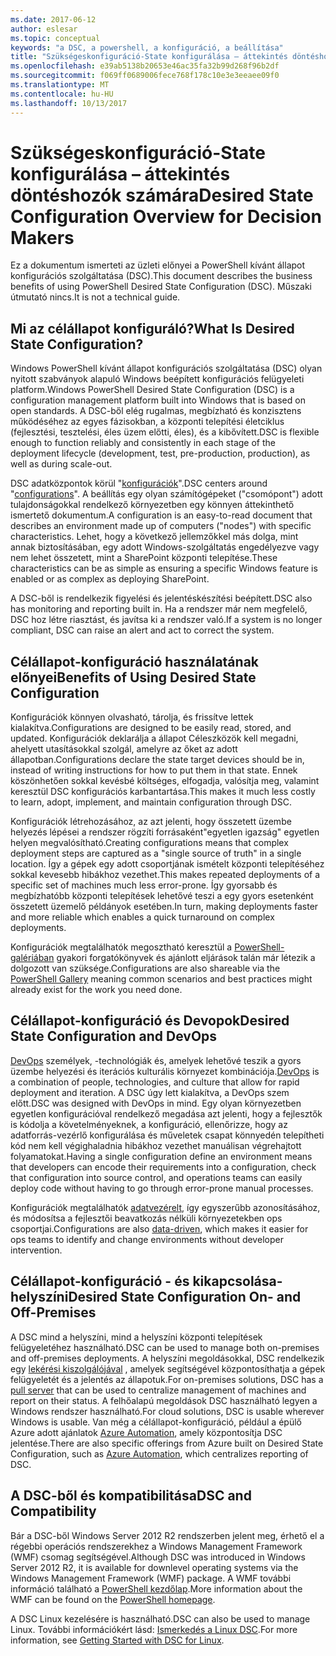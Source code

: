 ```yaml
---
ms.date: 2017-06-12
author: eslesar
ms.topic: conceptual
keywords: "a DSC, a powershell, a konfiguráció, a beállítása"
title: "Szükségeskonfiguráció-State konfigurálása – áttekintés döntéshozók számára"
ms.openlocfilehash: e39ab5138b20653e46ac35fa32b99d268f96b2df
ms.sourcegitcommit: f069ff0689006fece768f178c10e3e3eeaee09f0
ms.translationtype: MT
ms.contentlocale: hu-HU
ms.lasthandoff: 10/13/2017
---
```

# <a name="desired-state-configuration-overview-for-decision-makers"></a><span data-ttu-id="9a2be-103">Szükségeskonfiguráció-State konfigurálása – áttekintés döntéshozók számára</span><span class="sxs-lookup"><span data-stu-id="9a2be-103">Desired State Configuration Overview for Decision Makers</span></span>

<span data-ttu-id="9a2be-104">Ez a dokumentum ismerteti az üzleti előnyei a PowerShell kívánt állapot konfigurációs szolgáltatása (DSC).</span><span class="sxs-lookup"><span data-stu-id="9a2be-104">This document describes the business benefits of using PowerShell Desired State Configuration (DSC).</span></span> <span data-ttu-id="9a2be-105">Műszaki útmutató nincs.</span><span class="sxs-lookup"><span data-stu-id="9a2be-105">It is not a technical guide.</span></span>

## <a name="what-is-desired-state-configuration"></a><span data-ttu-id="9a2be-106">Mi az célállapot konfiguráló?</span><span class="sxs-lookup"><span data-stu-id="9a2be-106">What Is Desired State Configuration?</span></span>

<span data-ttu-id="9a2be-107">Windows PowerShell kívánt állapot konfigurációs szolgáltatása (DSC) olyan nyitott szabványok alapuló Windows beépített konfigurációs felügyeleti platform.</span><span class="sxs-lookup"><span data-stu-id="9a2be-107">Windows PowerShell Desired State Configuration (DSC) is a configuration management platform built into Windows that is based on open standards.</span></span> <span data-ttu-id="9a2be-108">A DSC-ből elég rugalmas, megbízható és konzisztens működéséhez az egyes fázisokban, a központi telepítési életciklus (fejlesztési, tesztelési, éles üzem előtti, éles), és a kibővített.</span><span class="sxs-lookup"><span data-stu-id="9a2be-108">DSC is flexible enough to function reliably and consistently in each stage of the deployment lifecycle (development, test, pre-production, production), as well as during scale-out.</span></span> 

<span data-ttu-id="9a2be-109">DSC adatközpontok körül "[konfigurációk](https://msdn.microsoft.com/en-us/powershell/dsc/configurations)".</span><span class="sxs-lookup"><span data-stu-id="9a2be-109">DSC centers around "[configurations](https://msdn.microsoft.com/en-us/powershell/dsc/configurations)".</span></span>
<span data-ttu-id="9a2be-110">A beállítás egy olyan számítógépeket ("csomópont") adott tulajdonságokkal rendelkező környezetben egy könnyen áttekinthető ismertető dokumentum.</span><span class="sxs-lookup"><span data-stu-id="9a2be-110">A configuration is an easy-to-read document that describes an environment made up of computers ("nodes") with specific characteristics.</span></span> <span data-ttu-id="9a2be-111">Lehet, hogy a következő jellemzőkkel más dolga, mint annak biztosításában, egy adott Windows-szolgáltatás engedélyezve vagy nem lehet összetett, mint a SharePoint központi telepítése.</span><span class="sxs-lookup"><span data-stu-id="9a2be-111">These characteristics can be as simple as ensuring a specific Windows feature is enabled or as complex as deploying SharePoint.</span></span> 

<span data-ttu-id="9a2be-112">A DSC-ből is rendelkezik figyelési és jelentéskészítési beépített.</span><span class="sxs-lookup"><span data-stu-id="9a2be-112">DSC also has monitoring and reporting built in.</span></span> <span data-ttu-id="9a2be-113">Ha a rendszer már nem megfelelő, DSC hoz létre riasztást, és javítsa ki a rendszer való.</span><span class="sxs-lookup"><span data-stu-id="9a2be-113">If a system is no longer compliant, DSC can raise an alert and act to correct the system.</span></span> 

## <a name="benefits-of-using-desired-state-configuration"></a><span data-ttu-id="9a2be-114">Célállapot-konfiguráció használatának előnyei</span><span class="sxs-lookup"><span data-stu-id="9a2be-114">Benefits of Using Desired State Configuration</span></span>

<span data-ttu-id="9a2be-115">Konfigurációk könnyen olvasható, tárolja, és frissítve lettek kialakítva.</span><span class="sxs-lookup"><span data-stu-id="9a2be-115">Configurations are designed to be easily read, stored, and updated.</span></span> <span data-ttu-id="9a2be-116">Konfigurációk deklarálja a állapot Céleszközök kell megadni, ahelyett utasításokkal szolgál, amelyre az őket az adott állapotban.</span><span class="sxs-lookup"><span data-stu-id="9a2be-116">Configurations declare the state target devices should be in, instead of writing instructions for how to put them in that state.</span></span> <span data-ttu-id="9a2be-117">Ennek köszönhetően sokkal kevésbé költséges, elfogadja, valósítja meg, valamint keresztül DSC konfigurációs karbantartása.</span><span class="sxs-lookup"><span data-stu-id="9a2be-117">This makes it much less costly to learn, adopt, implement, and maintain configuration through DSC.</span></span> 

<span data-ttu-id="9a2be-118">Konfigurációk létrehozásához, az azt jelenti, hogy összetett üzembe helyezés lépései a rendszer rögzíti forrásaként"egyetlen igazság" egyetlen helyen megvalósítható.</span><span class="sxs-lookup"><span data-stu-id="9a2be-118">Creating configurations means that complex deployment steps are captured as a "single source of truth" in a single location.</span></span> <span data-ttu-id="9a2be-119">Így a gépek egy adott csoportjának ismételt központi telepítéséhez sokkal kevesebb hibákhoz vezethet.</span><span class="sxs-lookup"><span data-stu-id="9a2be-119">This makes repeated deployments of a specific set of machines much less error-prone.</span></span> <span data-ttu-id="9a2be-120">Így gyorsabb és megbízhatóbb központi telepítések lehetővé teszi a egy gyors esetenként összetett üzemelő példányok esetében.</span><span class="sxs-lookup"><span data-stu-id="9a2be-120">In turn, making deployments faster and more reliable which enables a quick turnaround on complex deployments.</span></span>

<span data-ttu-id="9a2be-121">Konfigurációk megtalálhatók megosztható keresztül a [PowerShell-galériában](https://powershellgallery.com) gyakori forgatókönyvek és ajánlott eljárások talán már létezik a dolgozott van szüksége.</span><span class="sxs-lookup"><span data-stu-id="9a2be-121">Configurations are also shareable via the [PowerShell Gallery](https://powershellgallery.com) meaning common scenarios and best practices might already exist for the work you need done.</span></span>


## <a name="desired-state-configuration-and-devops"></a><span data-ttu-id="9a2be-122">Célállapot-konfiguráció és Devopok</span><span class="sxs-lookup"><span data-stu-id="9a2be-122">Desired State Configuration and DevOps</span></span>

<span data-ttu-id="9a2be-123">[DevOps](http://blogs.technet.com/b/ashleymcglone/archive/2015/11/20/devops-for-n00bs-ie-windows-people.aspx) személyek, -technológiák és, amelyek lehetővé teszik a gyors üzembe helyezési és iterációs kulturális környezet kombinációja.</span><span class="sxs-lookup"><span data-stu-id="9a2be-123">[DevOps](http://blogs.technet.com/b/ashleymcglone/archive/2015/11/20/devops-for-n00bs-ie-windows-people.aspx) is a combination of people, technologies, and culture that allow for rapid deployment and iteration.</span></span> <span data-ttu-id="9a2be-124">A DSC úgy lett kialakítva, a DevOps szem előtt.</span><span class="sxs-lookup"><span data-stu-id="9a2be-124">DSC was designed with DevOps in mind.</span></span> <span data-ttu-id="9a2be-125">Egy olyan környezetben egyetlen konfigurációval rendelkező megadása azt jelenti, hogy a fejlesztők is kódolja a követelményeknek, a konfiguráció, ellenőrizze, hogy az adatforrás-vezérlő konfigurálása és műveletek csapat könnyedén telepítheti kód nem kell végighaladnia hibákhoz vezethet manuálisan végrehajtott folyamatokat.</span><span class="sxs-lookup"><span data-stu-id="9a2be-125">Having a single configuration define an environment means that developers can encode their requirements into a configuration, check that configuration into source control, and operations teams can easily deploy code without having to go through error-prone manual processes.</span></span> 

<span data-ttu-id="9a2be-126">Konfigurációk megtalálhatók [adatvezérelt](https://msdn.microsoft.com/en-us/powershell/dsc/configdata), így egyszerűbb azonosításához, és módosítsa a fejlesztői beavatkozás nélküli környezetekben ops csoportjai.</span><span class="sxs-lookup"><span data-stu-id="9a2be-126">Configurations are also [data-driven](https://msdn.microsoft.com/en-us/powershell/dsc/configdata), which makes it easier for ops teams to identify and change environments without developer intervention.</span></span> 

## <a name="desired-state-configuration-on--and-off-premises"></a><span data-ttu-id="9a2be-127">Célállapot-konfiguráció - és kikapcsolása-helyszíni</span><span class="sxs-lookup"><span data-stu-id="9a2be-127">Desired State Configuration On- and Off-Premises</span></span>

<span data-ttu-id="9a2be-128">A DSC mind a helyszíni, mind a helyszíni központi telepítések felügyeletéhez használható.</span><span class="sxs-lookup"><span data-stu-id="9a2be-128">DSC can be used to manage both on-premises and off-premises deployments.</span></span> <span data-ttu-id="9a2be-129">A helyszíni megoldásokkal, DSC rendelkezik egy [lekérési kiszolgálójával](https://msdn.microsoft.com/en-us/powershell/dsc/pullserver) , amelyek segítségével központosíthatja a gépek felügyeletét és a jelentés az állapotuk.</span><span class="sxs-lookup"><span data-stu-id="9a2be-129">For on-premises solutions, DSC has a [pull server](https://msdn.microsoft.com/en-us/powershell/dsc/pullserver) that can be used to centralize management of machines and report on their status.</span></span> <span data-ttu-id="9a2be-130">A felhőalapú megoldások DSC használható legyen a Windows rendszer használható.</span><span class="sxs-lookup"><span data-stu-id="9a2be-130">For cloud solutions, DSC is usable wherever Windows is usable.</span></span> <span data-ttu-id="9a2be-131">Van még a célállapot-konfiguráció, például a épülő Azure adott ajánlatok [Azure Automation](https://azure.microsoft.com/en-us/documentation/services/automation/), amely központosítja DSC jelentése.</span><span class="sxs-lookup"><span data-stu-id="9a2be-131">There are also specific offerings from Azure built on Desired State Configuration, such as [Azure Automation](https://azure.microsoft.com/en-us/documentation/services/automation/), which centralizes reporting of DSC.</span></span> 

## <a name="dsc-and-compatibility"></a><span data-ttu-id="9a2be-132">A DSC-ből és kompatibilitása</span><span class="sxs-lookup"><span data-stu-id="9a2be-132">DSC and Compatibility</span></span>

<span data-ttu-id="9a2be-133">Bár a DSC-ből Windows Server 2012 R2 rendszerben jelent meg, érhető el a régebbi operációs rendszerekhez a Windows Management Framework (WMF) csomag segítségével.</span><span class="sxs-lookup"><span data-stu-id="9a2be-133">Although DSC was introduced in Windows Server 2012 R2, it is available for downlevel operating systems via the Windows Management Framework (WMF) package.</span></span> <span data-ttu-id="9a2be-134">A WMF további információ található a [PowerShell kezdőlap](https://msdn.microsoft.com/en-us/powershell/).</span><span class="sxs-lookup"><span data-stu-id="9a2be-134">More information about the WMF can be found on the [PowerShell homepage](https://msdn.microsoft.com/en-us/powershell/).</span></span> 

<span data-ttu-id="9a2be-135">A DSC Linux kezelésére is használható.</span><span class="sxs-lookup"><span data-stu-id="9a2be-135">DSC can also be used to manage Linux.</span></span> <span data-ttu-id="9a2be-136">További információkért lásd: [Ismerkedés a Linux DSC](https://msdn.microsoft.com/en-us/powershell/dsc/lnxgettingstarted).</span><span class="sxs-lookup"><span data-stu-id="9a2be-136">For more information, see [Getting Started with DSC for Linux](https://msdn.microsoft.com/en-us/powershell/dsc/lnxgettingstarted).</span></span>

